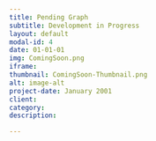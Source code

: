 ```yaml
---
title: Pending Graph
subtitle: Development in Progress
layout: default
modal-id: 4
date: 01-01-01
img: ComingSoon.png
iframe:
thumbnail: ComingSoon-Thumbnail.png
alt: image-alt
project-date: January 2001
client: 
category: 
description: 

---
```

